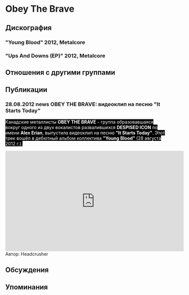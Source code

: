 # Obey The Brave



## Дискография

### "Young Blood" 2012, Metalcore



### "Ups And Downs (EP)" 2012, Metalcore




## Отношения с другими группами


## Публикации

### 28.08.2012 news OBEY THE BRAVE: видеоклип на песню &quot;It Starts Today&quot;

<P><FONT style="BACKGROUND-COLOR: #000000" color=#ffffff>Канадские металлисты <STRONG>OBEY THE BRAVE</STRONG> - группа образовавшаяся вокруг одного из&nbsp;двух&nbsp;вокалистов развалившихся <STRONG>DESPISED ICON</STRONG> по имени <STRONG>Alex Erian</STRONG>, выпустила видеоклип на песню <STRONG>"It Starts Today"</STRONG>. Этот трек вошёл в дебютный альбом коллектива <STRONG>"Young Blood" </STRONG>(28 августа 2012 г.).</FONT></P>
<CENTER><IFRAME height=315 src="http://www.youtube.com/embed/9BVylYdDj6s" frameBorder=0 width=560 allowfullscreen></IFRAME></CENTER>
Автор: Headcrusher


## Обсуждения


## Упоминания

